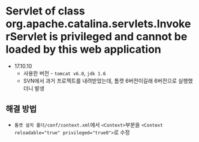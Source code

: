 # Servlet of class org.apache.catalina.servlets.InvokerServlet is privileged and cannot be loaded by this web application
- 17.10.10
  + 사용한 버전 - `tomcat v6.0`, `jdk 1.6`
  + SVN에서 과거 프로젝트를 내려받았는데, 톰캣 6버전이길래 6버전으로 실행했더니 발생
## 해결 방법
- `톰캣 설치 폴더/conf/context.xml`에서 `<Context>`부분을 `<Context reloadable="true" privileged="true0">`로 수정
